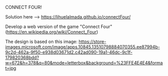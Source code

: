 CONNECT FOUR!

Solution here --> https://lihuelalmada.github.io/connectFour/

Develop a web version of the game "Connect Four" (https://en.wikipedia.org/wiki/Connect_Four)

The design is based on this image: https://store-images.microsoft.com/image/apps.10845.13510798884070355.ee87994b-9c2d-462a-9f50-e938d03671d2.c42ad090-19a1-46dc-9c1f-179820368bdd?w=672&h=378&q=80&mode=letterbox&background=%23FFE4E4E4&format=jpg


